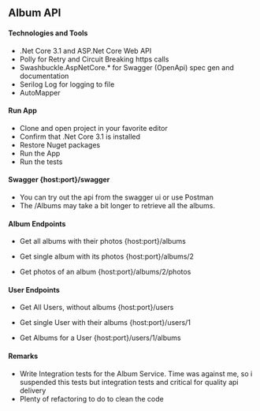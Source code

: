 
## Album API

#### Technologies and Tools
- .Net Core 3.1 and ASP.Net Core Web API
- Polly for Retry and Circuit Breaking https calls
- Swashbuckle.AspNetCore.* for Swagger (OpenApi) spec gen and documentation
- Serilog Log for logging to file
- AutoMapper

#### Run App
- Clone and open project in your favorite editor
- Confirm that .Net Core 3.1 is installed
- Restore Nuget packages
- Run the App
- Run the tests

#### Swagger {host:port}/swagger
- You can try out the api from the swagger ui or use Postman
- The /Albums may take a bit longer to retrieve all the albums.


#### Album Endpoints

- Get all albums with their photos {host:port}/albums

- Get single album with its photos {host:port}/albums/2

- Get photos of an album {host:port}/albums/2/photos


#### User Endpoints

- Get All Users, without albums {host:port}/users

- Get single User with their albums {host:port}/users/1

- Get Albums for a User {host:port}/users/1/albums



#### Remarks
- Write Integration tests for the Album Service. Time was against me, so i suspended this tests but integration tests and critical for quality api delivery
- Plenty of refactoring to do to clean the code




